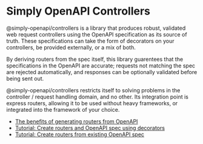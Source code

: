 # Simply OpenAPI Controllers

@simply-openapi/controllers is a library that produces robust, validated web request controllers using the OpenAPI specification as its source of truth. These specifications can take the form of decorators on your controllers, be provided externally, or a mix of both.

By deriving routers from the spec itself, this library guarentees that the specifications in the OpenAPI are accurate; requests not matching the spec are rejected automatically, and responses can be optionally validated before being sent out.

@simply-openapi/controllers restricts itself to solving problems in the controller / request handling domain, and no other. Its integration point is express routers, allowing it to be used without heavy frameworks, or integrated into the framework of your choice.

- [The benefits of generating routers from OpenAPI](forward-why-use-openapi.md)
- [Tutorial: Create routers and OpenAPI spec using decorators](dev/tutorial-automatic-openapi-controllers.md)
- [Tutorial: Create routers from existing OpenAPI spec](dev/tutorial-bound-openapi-controllers.md)
